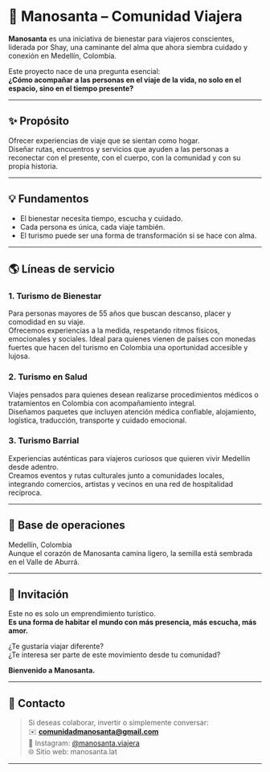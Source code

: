 # 🌿 Manosanta – Comunidad Viajera

**Manosanta** es una iniciativa de bienestar para viajeros conscientes, liderada por Shay, una caminante del alma que ahora siembra cuidado y conexión en Medellín, Colombia.

Este proyecto nace de una pregunta esencial:  
**¿Cómo acompañar a las personas en el viaje de la vida, no solo en el espacio, sino en el tiempo presente?**

---

## ✨ Propósito

Ofrecer experiencias de viaje que se sientan como hogar.  
Diseñar rutas, encuentros y servicios que ayuden a las personas a reconectar con el presente, con el cuerpo, con la comunidad y con su propia historia.

---

## 💡 Fundamentos

- El bienestar necesita tiempo, escucha y cuidado.
- Cada persona es única, cada viaje también.
- El turismo puede ser una forma de transformación si se hace con alma.

---

## 🌎 Líneas de servicio

### 1. Turismo de Bienestar

Para personas mayores de 55 años que buscan descanso, placer y comodidad en su viaje.  
Ofrecemos experiencias a la medida, respetando ritmos físicos, emocionales y sociales. Ideal para quienes vienen de países con monedas fuertes que hacen del turismo en Colombia una oportunidad accesible y lujosa.

### 2. Turismo en Salud

Viajes pensados para quienes desean realizarse procedimientos médicos o tratamientos en Colombia con acompañamiento integral.  
Diseñamos paquetes que incluyen atención médica confiable, alojamiento, logística, traducción, transporte y cuidado emocional.

### 3. Turismo Barrial

Experiencias auténticas para viajeros curiosos que quieren vivir Medellín desde adentro.  
Creamos eventos y rutas culturales junto a comunidades locales, integrando comercios, artistas y vecinos en una red de hospitalidad recíproca.

---

## 📍 Base de operaciones

Medellín, Colombia  
Aunque el corazón de Manosanta camina ligero, la semilla está sembrada en el Valle de Aburrá.

---

## 🤝 Invitación

Este no es solo un emprendimiento turístico.  
**Es una forma de habitar el mundo con más presencia, más escucha, más amor.**

¿Te gustaría viajar diferente?  
¿Te interesa ser parte de este movimiento desde tu comunidad?

**Bienvenido a Manosanta.**

---

## 🪷 Contacto

> Si deseas colaborar, invertir o simplemente conversar:  
> ✉️ **comunidadmanosanta@gmail.com**  
> 📸 Instagram: [@manosanta.viajera](https://instagram.com/manosanta.viajera)  
> 🌐 Sitio web: manosanta.lat

---
